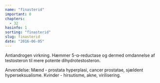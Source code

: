 ```yaml
---
name: "finasterid"
important: 0
chapters:
  - 32
hasinfo: 1
sorting: "finasterid"
slug: finasterid
date: "2016-06-05"
---
```


Antiandrogen virkning. Hæmmer 5-α-reductase og dermed omdannelse af testosteron
til mere potente dihydrotestosteron.

Anvendelse: Mænd - prostata hyperplasi, cancer prostatae, sjældent
hyperseksualisme. Kvinder - hirsutisme, akne, virilisering.
